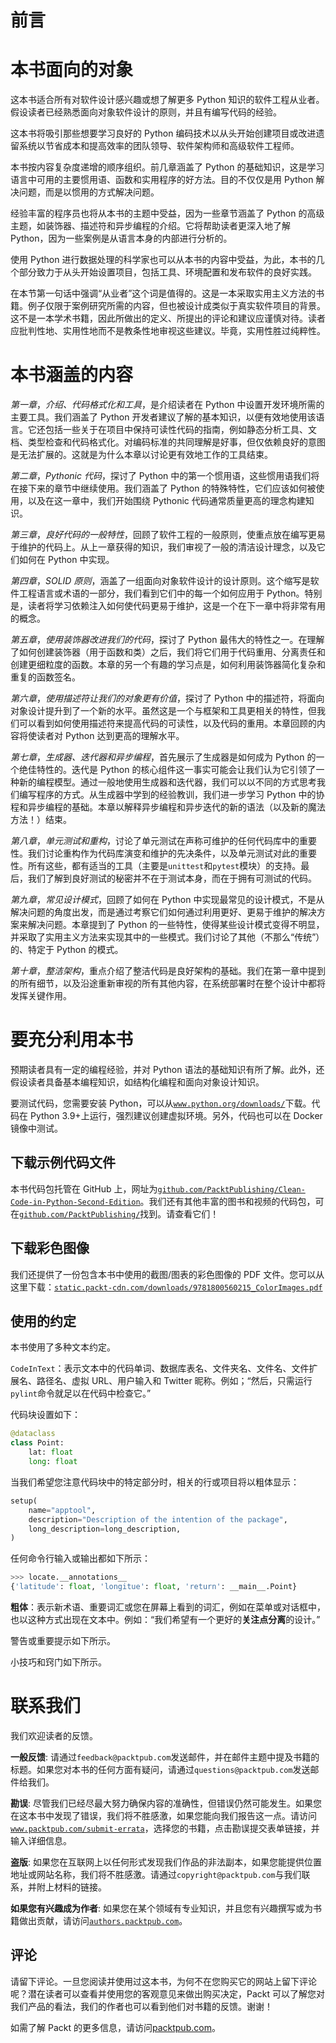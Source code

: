 # 前言

# 本书面向的对象

这本书适合所有对软件设计感兴趣或想了解更多 Python 知识的软件工程从业者。假设读者已经熟悉面向对象软件设计的原则，并且有编写代码的经验。

这本书将吸引那些想要学习良好的 Python 编码技术以从头开始创建项目或改进遗留系统以节省成本和提高效率的团队领导、软件架构师和高级软件工程师。

本书按内容复杂度递增的顺序组织。前几章涵盖了 Python 的基础知识，这是学习语言中可用的主要惯用语、函数和实用程序的好方法。目的不仅仅是用 Python 解决问题，而是以惯用的方式解决问题。

经验丰富的程序员也将从本书的主题中受益，因为一些章节涵盖了 Python 的高级主题，如装饰器、描述符和异步编程的介绍。它将帮助读者更深入地了解 Python，因为一些案例是从语言本身的内部进行分析的。

使用 Python 进行数据处理的科学家也可以从本书的内容中受益，为此，本书的几个部分致力于从头开始设置项目，包括工具、环境配置和发布软件的良好实践。

在本节第一句话中强调“从业者”这个词是值得的。这是一本采取实用主义方法的书籍。例子仅限于案例研究所需的内容，但也被设计成类似于真实软件项目的背景。这不是一本学术书籍，因此所做出的定义、所提出的评论和建议应谨慎对待。读者应批判性地、实用性地而不是教条性地审视这些建议。毕竟，实用性胜过纯粹性。

# 本书涵盖的内容

*第一章*，*介绍、代码格式化和工具*，是介绍读者在 Python 中设置开发环境所需的主要工具。我们涵盖了 Python 开发者建议了解的基本知识，以便有效地使用该语言。它还包括一些关于在项目中保持可读性代码的指南，例如静态分析工具、文档、类型检查和代码格式化。对编码标准的共同理解是好事，但仅依赖良好的意图是无法扩展的。这就是为什么本章以讨论更有效地工作的工具结束。

*第二章*，*Pythonic 代码*，探讨了 Python 中的第一个惯用语，这些惯用语我们将在接下来的章节中继续使用。我们涵盖了 Python 的特殊特性，它们应该如何被使用，以及在这一章中，我们开始围绕 Pythonic 代码通常质量更高的理念构建知识。

*第三章*，*良好代码的一般特性*，回顾了软件工程的一般原则，使重点放在编写更易于维护的代码上。从上一章获得的知识，我们审视了一般的清洁设计理念，以及它们如何在 Python 中实现。

*第四章*，*SOLID 原则*，涵盖了一组面向对象软件设计的设计原则。这个缩写是软件工程语言或术语的一部分，我们看到它们中的每一个如何应用于 Python。特别是，读者将学习依赖注入如何使代码更易于维护，这是一个在下一章中将非常有用的概念。

*第五章*，*使用装饰器改进我们的代码*，探讨了 Python 最伟大的特性之一。在理解了如何创建装饰器（用于函数和类）之后，我们将它们用于代码重用、分离责任和创建更细粒度的函数。本章的另一个有趣的学习点是，如何利用装饰器简化复杂和重复的函数签名。

*第六章*，*使用描述符让我们的对象更有价值*，探讨了 Python 中的描述符，将面向对象设计提升到了一个新的水平。虽然这是一个与框架和工具更相关的特性，但我们可以看到如何使用描述符来提高代码的可读性，以及代码的重用。本章回顾的内容将使读者对 Python 达到更高的理解水平。

*第七章*，*生成器、迭代器和异步编程*，首先展示了生成器是如何成为 Python 的一个绝佳特性的。迭代是 Python 的核心组件这一事实可能会让我们认为它引领了一种新的编程模型。通过一般地使用生成器和迭代器，我们可以以不同的方式思考我们编写程序的方式。从生成器中学到的经验教训，我们进一步学习 Python 中的协程和异步编程的基础。本章以解释异步编程和异步迭代的新的语法（以及新的魔法方法！）结束。

*第八章*，*单元测试和重构*，讨论了单元测试在声称可维护的任何代码库中的重要性。我们讨论重构作为代码库演变和维护的先决条件，以及单元测试对此的重要性。所有这些，都有适当的工具（主要是`unittest`和`pytest`模块）的支持。最后，我们了解到良好测试的秘密并不在于测试本身，而在于拥有可测试的代码。

*第九章*，*常见设计模式*，回顾了如何在 Python 中实现最常见的设计模式，不是从解决问题的角度出发，而是通过考察它们如何通过利用更好、更易于维护的解决方案来解决问题。本章提到了 Python 的一些特性，使得某些设计模式变得不明显，并采取了实用主义方法来实现其中的一些模式。我们讨论了其他（不那么“传统”）的、特定于 Python 的模式。

*第十章*，*整洁架构*，重点介绍了整洁代码是良好架构的基础。我们在第一章中提到的所有细节，以及沿途重新审视的所有其他内容，在系统部署时在整个设计中都将发挥关键作用。

# 要充分利用本书

预期读者具有一定的编程经验，并对 Python 语法的基础知识有所了解。此外，还假设读者具备基本编程知识，如结构化编程和面向对象设计知识。

要测试代码，您需要安装 Python，可以从[`www.python.org/downloads/`](https://www.python.org/downloads/)下载。代码在 Python 3.9+上运行，强烈建议创建虚拟环境。另外，代码也可以在 Docker 镜像中测试。

## 下载示例代码文件

本书代码包托管在 GitHub 上，网址为[`github.com/PacktPublishing/Clean-Code-in-Python-Second-Edition`](https://github.com/PacktPublishing/Clean-Code-in-Python-Second-Edition)。我们还有其他丰富的图书和视频的代码包，可在[`github.com/PacktPublishing/`](https://github.com/PacktPublishing/)找到。请查看它们！

## 下载彩色图像

我们还提供了一份包含本书中使用的截图/图表的彩色图像的 PDF 文件。您可以从这里下载：[`static.packt-cdn.com/downloads/9781800560215_ColorImages.pdf`](https://static.packt-cdn.com/downloads/9781800560215_ColorImages.pdf)

## 使用的约定

本书使用了多种文本约定。

`CodeInText`：表示文本中的代码单词、数据库表名、文件夹名、文件名、文件扩展名、路径名、虚拟 URL、用户输入和 Twitter 昵称。例如；“然后，只需运行`pylint`命令就足以在代码中检查它。”

代码块设置如下：

```py
@dataclass
class Point:
    lat: float
    long: float 
```

当我们希望您注意代码块中的特定部分时，相关的行或项目将以粗体显示：

```py
setup(
    name="apptool",
    description="Description of the intention of the package",
    long_description=long_description,
) 
```

任何命令行输入或输出都如下所示：

```py
>>> locate.__annotations__
{'latitude': float, 'longitue': float, 'return': __main__.Point} 
```

**粗体**：表示新术语、重要词汇或您在屏幕上看到的词汇，例如在菜单或对话框中，也以这种方式出现在文本中。例如：“我们希望有一个更好的**关注点分离**的设计。”

警告或重要提示如下所示。

小技巧和窍门如下所示。

# 联系我们

我们欢迎读者的反馈。

**一般反馈**: 请通过`feedback@packtpub.com`发送邮件，并在邮件主题中提及书籍的标题。如果您对本书的任何方面有疑问，请通过`questions@packtpub.com`发送邮件给我们。

**勘误**: 尽管我们已经尽最大努力确保内容的准确性，但错误仍然可能发生。如果您在这本书中发现了错误，我们将不胜感激，如果您能向我们报告这一点。请访问[`www.packtpub.com/submit-errata`](http://www.packtpub.com/submit-errata)，选择您的书籍，点击勘误提交表单链接，并输入详细信息。

**盗版**: 如果您在互联网上以任何形式发现我们作品的非法副本，如果您能提供位置地址或网站名称，我们将不胜感激。请通过`copyright@packtpub.com`与我们联系，并附上材料的链接。

**如果您有兴趣成为作者**: 如果您在某个领域有专业知识，并且您有兴趣撰写或为书籍做出贡献，请访问[`authors.packtpub.com`](http://authors.packtpub.com)。

## 评论

请留下评论。一旦您阅读并使用过这本书，为何不在您购买它的网站上留下评论呢？潜在读者可以查看并使用您的客观意见来做出购买决定，Packt 可以了解您对我们产品的看法，我们的作者也可以看到他们对书籍的反馈。谢谢！

如需了解 Packt 的更多信息，请访问[packtpub.com](http://packtpub.com)。
